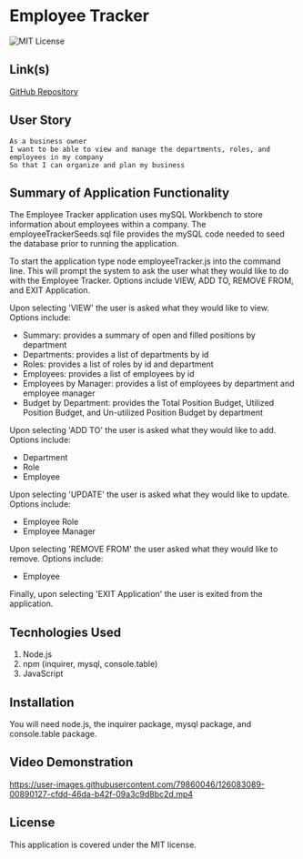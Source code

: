 # Employee Tracker

![MIT License](https://img.shields.io/badge/License-MIT-yellow.svg)

## Link(s)

[GitHub Repository](https://github.com/emangano2816/employee_tracker)

## User Story

```text
As a business owner
I want to be able to view and manage the departments, roles, and employees in my company
So that I can organize and plan my business
```

## Summary of Application Functionality

The Employee Tracker application uses mySQL Workbench to store information about employees within a company.  The employeeTrackerSeeds.sql file provides the mySQL code needed to seed the database prior to running the application.  

To start the application type node employeeTracker.js into the command line.  This will prompt the system to ask the user what they would like to do with the Employee Tracker.  Options include VIEW, ADD TO, REMOVE FROM, and EXIT Application.

Upon selecting 'VIEW' the user is asked what they would like to view.  Options include: 
   * Summary: provides a summary of open and filled positions by department
   * Departments: provides a list of departments by id
   * Roles: provides a list of roles by id and department
   * Employees: provides a list of employees by id
   * Employees by Manager: provides a list of employees by department and employee manager
   * Budget by Department: provides the Total Position Budget, Utilized Position Budget, and Un-utilized Position Budget by department

Upon selecting 'ADD TO' the user is asked what they would like to add.  Options include:
   * Department
   * Role
   * Employee

Upon selecting 'UPDATE' the user is asked what they would like to update. Options include:
   * Employee Role
   * Employee Manager

Upon selecting 'REMOVE FROM' the user asked what they would like to remove.  Options include:
   * Employee

Finally, upon selecting 'EXIT Application' the user is exited from the application.
   
## Tecnhologies Used

1. Node.js
2. npm (inquirer, mysql, console.table)
4. JavaScript

## Installation

You will need node.js, the inquirer package, mysql package, and console.table package.

## Video Demonstration

https://user-images.githubusercontent.com/79860046/126083089-00890127-cfdd-46da-b42f-09a3c9d8bc2d.mp4

## License

This application is covered under the MIT license.

